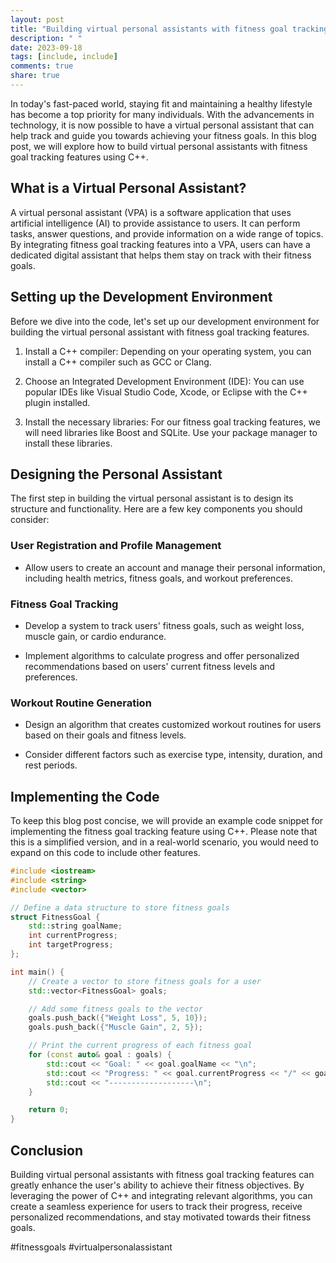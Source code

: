 ```yaml
---
layout: post
title: "Building virtual personal assistants with fitness goal tracking features using C++"
description: " "
date: 2023-09-18
tags: [include, include]
comments: true
share: true
---
```


In today's fast-paced world, staying fit and maintaining a healthy lifestyle has become a top priority for many individuals. With the advancements in technology, it is now possible to have a virtual personal assistant that can help track and guide you towards achieving your fitness goals. In this blog post, we will explore how to build virtual personal assistants with fitness goal tracking features using C++.

## What is a Virtual Personal Assistant?

A virtual personal assistant (VPA) is a software application that uses artificial intelligence (AI) to provide assistance to users. It can perform tasks, answer questions, and provide information on a wide range of topics. By integrating fitness goal tracking features into a VPA, users can have a dedicated digital assistant that helps them stay on track with their fitness goals.

## Setting up the Development Environment

Before we dive into the code, let's set up our development environment for building the virtual personal assistant with fitness goal tracking features.

1. Install a C++ compiler: Depending on your operating system, you can install a C++ compiler such as GCC or Clang.

2. Choose an Integrated Development Environment (IDE): You can use popular IDEs like Visual Studio Code, Xcode, or Eclipse with the C++ plugin installed.

3. Install the necessary libraries: For our fitness goal tracking features, we will need libraries like Boost and SQLite. Use your package manager to install these libraries.

## Designing the Personal Assistant

The first step in building the virtual personal assistant is to design its structure and functionality. Here are a few key components you should consider:

### User Registration and Profile Management

* Allow users to create an account and manage their personal information, including health metrics, fitness goals, and workout preferences.

### Fitness Goal Tracking

* Develop a system to track users' fitness goals, such as weight loss, muscle gain, or cardio endurance.

* Implement algorithms to calculate progress and offer personalized recommendations based on users' current fitness levels and preferences.

### Workout Routine Generation

* Design an algorithm that creates customized workout routines for users based on their goals and fitness levels.

* Consider different factors such as exercise type, intensity, duration, and rest periods.

## Implementing the Code

To keep this blog post concise, we will provide an example code snippet for implementing the fitness goal tracking feature using C++. Please note that this is a simplified version, and in a real-world scenario, you would need to expand on this code to include other features.

```cpp
#include <iostream>
#include <string>
#include <vector>

// Define a data structure to store fitness goals
struct FitnessGoal {
    std::string goalName;
    int currentProgress;
    int targetProgress;
};

int main() {
    // Create a vector to store fitness goals for a user
    std::vector<FitnessGoal> goals;

    // Add some fitness goals to the vector
    goals.push_back({"Weight Loss", 5, 10});
    goals.push_back({"Muscle Gain", 2, 5});

    // Print the current progress of each fitness goal
    for (const auto& goal : goals) {
        std::cout << "Goal: " << goal.goalName << "\n";
        std::cout << "Progress: " << goal.currentProgress << "/" << goal.targetProgress << "\n";
        std::cout << "-------------------\n";
    }

    return 0;
}
```

## Conclusion

Building virtual personal assistants with fitness goal tracking features can greatly enhance the user's ability to achieve their fitness objectives. By leveraging the power of C++ and integrating relevant algorithms, you can create a seamless experience for users to track their progress, receive personalized recommendations, and stay motivated towards their fitness goals.

#fitnessgoals #virtualpersonalassistant